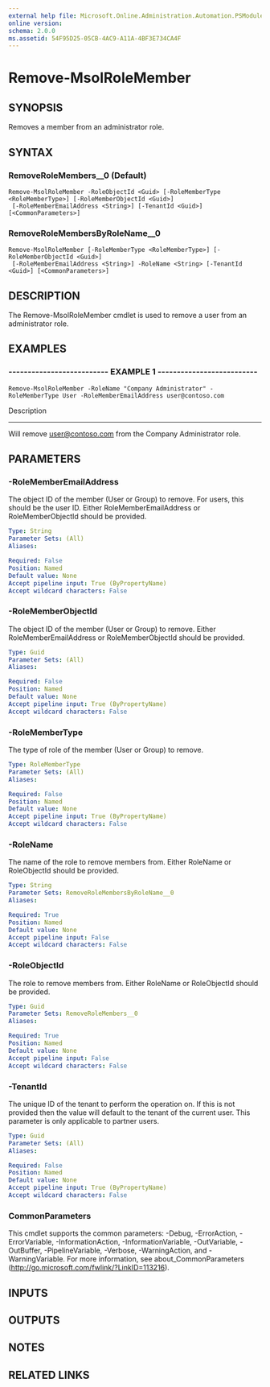 ```yaml
---
external help file: Microsoft.Online.Administration.Automation.PSModule.dll-Help.xml
online version: 
schema: 2.0.0
ms.assetid: 54F95D25-05CB-4AC9-A11A-4BF3E734CA4F
---
```


# Remove-MsolRoleMember

## SYNOPSIS
Removes a member from an administrator role.

## SYNTAX

### RemoveRoleMembers__0 (Default)
```
Remove-MsolRoleMember -RoleObjectId <Guid> [-RoleMemberType <RoleMemberType>] [-RoleMemberObjectId <Guid>]
 [-RoleMemberEmailAddress <String>] [-TenantId <Guid>] [<CommonParameters>]
```

### RemoveRoleMembersByRoleName__0
```
Remove-MsolRoleMember [-RoleMemberType <RoleMemberType>] [-RoleMemberObjectId <Guid>]
 [-RoleMemberEmailAddress <String>] -RoleName <String> [-TenantId <Guid>] [<CommonParameters>]
```

## DESCRIPTION
The Remove-MsolRoleMember cmdlet is used to remove a user from an administrator role.

## EXAMPLES

### -------------------------- EXAMPLE 1 --------------------------
```
Remove-MsolRoleMember -RoleName "Company Administrator" -RoleMemberType User -RoleMemberEmailAddress user@contoso.com
```

Description

-----------

Will remove user@contoso.com from the Company Administrator role.

## PARAMETERS

### -RoleMemberEmailAddress
The object ID of the member (User or Group) to remove.
For users, this should be the
            user ID.
Either RoleMemberEmailAddress or RoleMemberObjectId should be provided.

```yaml
Type: String
Parameter Sets: (All)
Aliases: 

Required: False
Position: Named
Default value: None
Accept pipeline input: True (ByPropertyName)
Accept wildcard characters: False
```

### -RoleMemberObjectId
The object ID of the member (User or Group) to remove.
Either RoleMemberEmailAddress
            or RoleMemberObjectId should be provided.

```yaml
Type: Guid
Parameter Sets: (All)
Aliases: 

Required: False
Position: Named
Default value: None
Accept pipeline input: True (ByPropertyName)
Accept wildcard characters: False
```

### -RoleMemberType
The type of role of the member (User or Group) to remove.

```yaml
Type: RoleMemberType
Parameter Sets: (All)
Aliases: 

Required: False
Position: Named
Default value: None
Accept pipeline input: True (ByPropertyName)
Accept wildcard characters: False
```

### -RoleName
The name of the role to remove members from.
Either RoleName or RoleObjectId should be
            provided.

```yaml
Type: String
Parameter Sets: RemoveRoleMembersByRoleName__0
Aliases: 

Required: True
Position: Named
Default value: None
Accept pipeline input: False
Accept wildcard characters: False
```

### -RoleObjectId
The role to remove members from.
Either RoleName or RoleObjectId should be provided.

```yaml
Type: Guid
Parameter Sets: RemoveRoleMembers__0
Aliases: 

Required: True
Position: Named
Default value: None
Accept pipeline input: False
Accept wildcard characters: False
```

### -TenantId
The unique ID of the tenant to perform the operation on.
If this is not provided then the value will default to the tenant of the current user.
This parameter is only applicable to partner users.

```yaml
Type: Guid
Parameter Sets: (All)
Aliases: 

Required: False
Position: Named
Default value: None
Accept pipeline input: True (ByPropertyName)
Accept wildcard characters: False
```

### CommonParameters
This cmdlet supports the common parameters: -Debug, -ErrorAction, -ErrorVariable, -InformationAction, -InformationVariable, -OutVariable, -OutBuffer, -PipelineVariable, -Verbose, -WarningAction, and -WarningVariable. For more information, see about_CommonParameters (http://go.microsoft.com/fwlink/?LinkID=113216).

## INPUTS

## OUTPUTS

## NOTES

## RELATED LINKS


